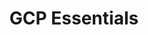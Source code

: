 ---
title: "GCP Essentials"
institution: Qwiklabs
image: "/images/education/qwiklabs.png"
dateCompleted: "2019-04-01"
---